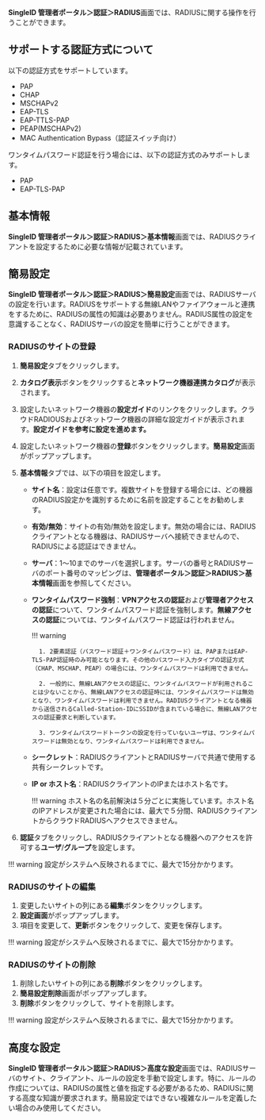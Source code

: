 **SingleID 管理者ポータル＞認証＞RADIUS**画面では、RADIUSに関する操作を行うことができます。

## サポートする認証方式について
以下の認証方式をサポートしています。

* PAP
* CHAP
* MSCHAPv2
* EAP-TLS
* EAP-TTLS-PAP
* PEAP(MSCHAPv2)
* MAC Authentication Bypass（認証スイッチ向け）

ワンタイムパスワード認証を行う場合には、以下の認証方式のみサポートします。

* PAP
* EAP-TLS-PAP

## 基本情報
**SingleID 管理者ポータル＞認証＞RADIUS＞基本情報**画面では、RADIUSクライアントを設定するために必要な情報が記載されています。

## 簡易設定
**SingleID 管理者ポータル＞認証＞RADIUS＞簡易設定**画面では、RADIUSサーバの設定を行います。RADIUSをサポートする無線LANやファイアウォールと連携をするために、RADIUSの属性の知識は必要ありません。RADIUS属性の設定を意識することなく、RADIUSサーバの設定を簡単に行うことができます。

### RADIUSのサイトの登録
1. **簡易設定**タブをクリックします。
2. **カタログ表示**ボタンをクリックすると**ネットワーク機器連携カタログ**が表示されます。
3. 設定したいネットワーク機器の**設定ガイド**のリンクをクリックします。クラウドRADIOUSおよびネットワーク機器の詳細な設定ガイドが表示されます。**設定ガイドを参考に設定を進めます。**
4. 設定したいネットワーク機器の**登録**ボタンをクリックします。**簡易設定**画面がポップアップします。
5. **基本情報**タブでは、以下の項目を設定します。
   
    * **サイト名**：設定は任意です。複数サイトを登録する場合には、どの機器のRADIUS設定かを識別するために名前を設定することをお勧めします。
    * **有効/無効**：サイトの有効/無効を設定します。無効の場合には、RADIUSクライアントとなる機器は、RADIUSサーバへ接続できませんので、RADIUSによる認証はできません。
    * **サーバ**：1～10までのサーバを選択します。サーバの番号とRADIUSサーバのポート番号のマッピングは、**管理者ポータル＞認証＞RADIUS＞基本情報**画面を参照してください。
    * **ワンタイムパスワード強制**：**VPNアクセスの認証**および**管理者アクセスの認証**について、ワンタイムパスワード認証を強制します。**無線アクセスの認証**については、ワンタイムパスワード認証は行われません。

        !!! warning
            
            1. 2要素認証（パスワード認証＋ワンタイムパスワード）は、PAPまたはEAP-TLS-PAP認証時のみ可能となります。その他のパスワード入力タイプの認証方式（CHAP、MSCHAP、PEAP）の場合には、ワンタイムパスワードは利用できません。

            2. 一般的に、無線LANアクセスの認証に、ワンタイムパスワードが利用されることは少ないことから、無線LANアクセスの認証時には、ワンタイムパスワードは無効となり、ワンタイムパスワードは利用できません。RADIUSクライアントとなる機器から送信されるCalled-Station-IDにSSIDが含まれている場合に、無線LANアクセスの認証要求と判断しています。

            3. ワンタイムパスワードトークンの設定を行っていないユーザは、ワンタイムパスワードは無効となり、ワンタイムパスワードは利用できません。

    * **シークレット**：RADIUSクライアントとRADIUSサーバで共通で使用する共有シークレットです。
    * **IP or ホスト名**：RADIUSクライアントのIPまたはホスト名です。
  
        !!! warning
            ホスト名の名前解決は５分ごとに実施しています。ホスト名のIPアドレスが変更された場合には、最大で５分間、RADIUSクライアントからクラウドRADIUSへアクセスできません。

6. **認証**タブをクリックし、RADIUSクライアントとなる機器へのアクセスを許可する**ユーザ**/**グループ**を設定します。

!!! warning
    設定がシステムへ反映されるまでに、最大で15分かかります。

### RADIUSのサイトの編集
1. 変更したいサイトの列にある**編集**ボタンをクリックします。
2. **設定画面**がポップアップします。
3. 項目を変更して、**更新**ボタンをクリックして、変更を保存します。

!!! warning
    設定がシステムへ反映されるまでに、最大で15分かかります。

### RADIUSのサイトの削除
1. 削除したいサイトの列にある**削除**ボタンをクリックします。
2. **簡易設定削除**画面がポップアップします。
3. **削除**ボタンをクリックして、サイトを削除します。

!!! warning
    設定がシステムへ反映されるまでに、最大で15分かかります。

## 高度な設定
**SingleID 管理者ポータル＞認証＞RADIUS＞高度な設定**画面では、RADIUSサーバのサイト、クライアント、ルールの設定を手動で設定します。特に、ルールの作成については、RADIUSの属性と値を指定する必要があるため、RADIUSに関する高度な知識が要求されます。簡易設定ではできない複雑なルールを定義したい場合のみ使用してください。